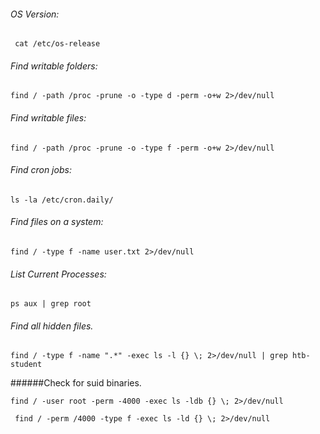 ###### OS Version:
```
 cat /etc/os-release
```
###### Find writable folders:
```
find / -path /proc -prune -o -type d -perm -o+w 2>/dev/null
```

###### Find writable files:
```
find / -path /proc -prune -o -type f -perm -o+w 2>/dev/null
```
###### Find cron jobs:
```
ls -la /etc/cron.daily/
```
###### Find files on a system:
```
find / -type f -name user.txt 2>/dev/null
```
###### List Current Processes:
```
ps aux | grep root
```
###### Find all hidden files.
```
find / -type f -name ".*" -exec ls -l {} \; 2>/dev/null | grep htb-student
```
######Check for suid binaries.
```
find / -user root -perm -4000 -exec ls -ldb {} \; 2>/dev/null
```
```
 find / -perm /4000 -type f -exec ls -ld {} \; 2>/dev/null
```
